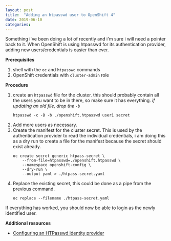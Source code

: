 ```yaml
---
layout: post
title:  "Adding an htpasswd user to OpenShift 4"
date: 2019-06-10
categories:
---
```


Something i've been doing a lot of recently and i'm sure i will need a pointer
back to it. When OpenShift is using htpasswd for its authentication provider,
adding new users/credentials is easier than ever.

**Prerequisites**

1. shell with the `oc` and `htpasswd` commands
1. OpenShift credentials with `cluster-admin` role

**Procedure**

1. create an `htpasswd` file for the cluster. this should probably contain all
   the users you want to be in there, so make sure it has everything.
   _if updating an old file, drop the `-b`_
   ```
   htpasswd -c -B -b ./openshift.htpasswd user1 secret
   ```
1. Add more users as necessary.
1. Create the manifest for the cluster secret. This is used by the authentication
   provider to read the individual credentials, i am doing this as a dry run
   to create a file for the manifest because the secret should exist already.
   ```
   oc create secret generic htpass-secret \
       --from-file=htpasswd=./openshift.htpasswd \
       --namespace openshift-config \
       --dry-run \
       --output yaml > ./htpass-secret.yaml
   ```
1. Replace the existing secret, this could be done as a pipe from the previous
   command.
   ```
   oc replace --filename ./htpass-secret.yaml
   ```

If everything has worked, you should now be able to login as the newly
identified user.

**Additional resources**

* [Configuring an HTPasswd identity provider](https://docs.openshift.com/container-platform/4.1/authentication/identity_providers/configuring-htpasswd-identity-provider.html)
